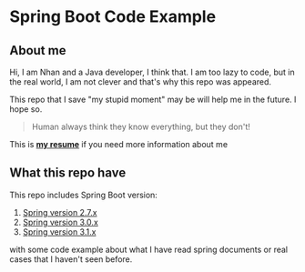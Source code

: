 # Spring Boot Code Example

## About me

Hi, I am Nhan and a Java developer, I think that. I am too lazy to code, but in the real world, I am not clever and that's why this repo was appeared.

This repo that I save "my stupid moment" may be will help me in the future. I hope so.

> Human always think they know everything, but they don't!

This is [**my resume**](https://ngocnhan-tran1996.github.io/) if you need more information about me

## What this repo have

This repo includes Spring Boot version:
1. [Spring version 2.7.x](https://github.com/ngocnhan-tran1996/spring-boot-code-example/tree/2.7.x)
2. [Spring version 3.0.x](https://github.com/ngocnhan-tran1996/spring-boot-code-example/tree/3.0.x)
3. [Spring version 3.1.x](https://github.com/ngocnhan-tran1996/spring-boot-code-example/tree/3.1.x)

with some code example about what I have read spring documents or real cases that I haven't seen before.
